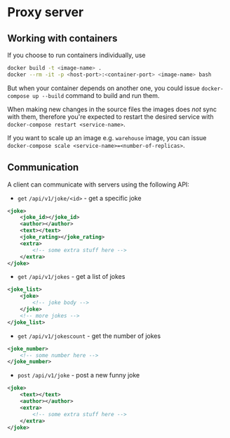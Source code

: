 # Proxy server

## Working with containers

If you choose to run containers individually, use
```bash
docker build -t <image-name> .
docker --rm -it -p <host-port>:<container-port> <image-name> bash
```

But when your container depends on another one, you could issue `docker-compose up --build` command to build and run them.

When making new changes in the source files the images does *not* sync with them, therefore you're expected to restart the desired service with `docker-compose restart <service-name>`.

If you want to scale up an image e.g. `warehouse` image, you can issue `docker-compose scale <service-name>=<number-of-replicas>`.

## Communication
A client can communicate with servers using the following API:

- `get` `/api/v1/joke/<id>` - get a specific joke

```xml
<joke>
	<joke_id></joke_id>
	<author></author>
	<text></text>
	<joke_rating></joke_rating>
	<extra>
		<!-- some extra stuff here -->
	</extra>
</joke>
```

- `get` `/api/v1/jokes` - get a list of jokes

```xml
<joke_list>
	<joke>
		<!-- joke body -->
	</joke>
	<!-- more jokes -->
</joke_list>
```

- `get` `/api/v1/jokescount` - get the number of jokes

```xml
<joke_number>
	<!-- some number here -->
</joke_number>
```

- `post` `/api/v1/joke` - post a new funny joke

```xml
<joke>
	<text></text>
	<author></author>
	<extra>
		<!-- some extra stuff here -->
	</extra>
</joke>
```
